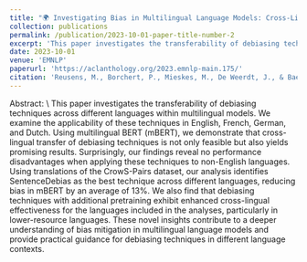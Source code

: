 ```yaml
---
title: "🌍 Investigating Bias in Multilingual Language Models: Cross-Lingual Transfer of Debiasing Techniques"
collection: publications
permalink: /publication/2023-10-01-paper-title-number-2
excerpt: 'This paper investigates the transferability of debiasing techniques across different languages within multilingual models.'
date: 2023-10-01
venue: 'EMNLP'
paperurl: 'https://aclanthology.org/2023.emnlp-main.175/'
citation: 'Reusens, M., Borchert, P., Mieskes, M., De Weerdt, J., & Baesens, B. (2023, December). Investigating Bias in Multilingual Language Models: Cross-Lingual Transfer of Debiasing Techniques. In Proceedings of the 2023 Conference on Empirical Methods in Natural Language Processing (pp. 2887-2896).'
---
```

Abstract: \\
This paper investigates the transferability of debiasing techniques across different languages within multilingual models. We examine the applicability of these techniques in English, French, German, and Dutch. Using multilingual BERT (mBERT), we demonstrate that cross-lingual transfer of debiasing techniques is not only feasible but also yields promising results. Surprisingly, our findings reveal no performance disadvantages when applying these techniques to non-English languages. Using translations of the CrowS-Pairs dataset, our analysis identifies SentenceDebias as the best technique across different languages, reducing bias in mBERT by an average of 13%. We also find that debiasing techniques with additional pretraining exhibit enhanced cross-lingual effectiveness for the languages included in the analyses, particularly in lower-resource languages. These novel insights contribute to a deeper understanding of bias mitigation in multilingual language models and provide practical guidance for debiasing techniques in different language contexts.
